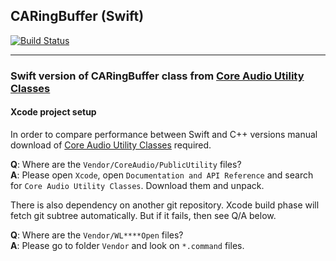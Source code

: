 ## CARingBuffer (Swift)

[![Build Status](https://travis-ci.org/vgorloff/CARingBuffer.svg?branch=master)](https://travis-ci.org/vgorloff/CARingBuffer)

---

### Swift version of CARingBuffer class from [Core Audio Utility Classes](https://www.google.de/search?q=Core+Audio+Utility+Classes)

#### Xcode project setup

In order to compare performance between Swift and C++ versions manual download of [Core Audio Utility Classes](https://www.google.de/search?q=Core+Audio+Utility+Classes) required.


**Q**: Where are the `Vendor/CoreAudio/PublicUtility` files?  
**A**: Please open `Xcode`, open `Documentation and API Reference` and search for `Core Audio Utility Classes`. Download them and unpack.

There is also dependency on another git repository. Xcode build phase will fetch git subtree automatically. But if it fails, then see Q/A below.

**Q**: Where are the `Vendor/WL****Open` files?  
**A**: Please go to folder `Vendor` and look on `*.command` files.

